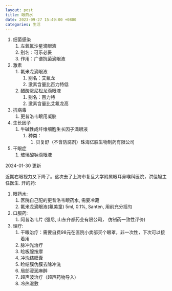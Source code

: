 ```yaml
---
layout: post
title: 眼药水
date: 2023-09-27 15:49:00 +0800
categories: 生活
---
```



1. 细菌感染
	1. 左氧氟沙星滴眼液
	2. 别名：可乐必妥
	3. 作用：广谱抗菌滴眼液
2. 激素
	1. 氟米龙滴眼液
		1. 别名：艾氟龙
		2. 激素含量比百力特低
	2. 醋酸泼尼松龙滴眼液
		1. 别名：百力特
		2. 激素含量比艾氟龙高
3. 抗病毒
	1. 更昔洛韦眼用凝胶
4. 生长因子
	1. 牛碱性成纤维细胞生长因子滴眼液
		1. 种类：
			1. 贝复舒（不含防腐剂）珠海亿胜生物制药有限公司
5. 干眼症
	1. 玻璃酸钠滴眼液


2024-01-30 更新

近期右眼视力又下降了。这次去了上海市复旦大学附属眼耳鼻喉科医院，洪佳旭主任医生.
开的药:
1. 眼药水:
	1. 医院自己配的更昔洛韦眼药水, 需要冷藏
	2. 氟米龙滴眼液(氟美童) 5ml, 0.1%, Santen, 用前充分摇匀
2. 口服药:
	1. 阿昔洛韦片 (强尼, 山东齐都药业有限公司， 仿制药一致性评价)
3. 理疗:
	1. 干眼治疗：需要自费98元在医院小卖部买个眼罩，非一次性，下次可以接着用
	2. 脉冲光治疗
	3. 睑板腺按摩
	4. 冲洗结膜囊
	5. 睑结膜伪膜去除冲洗
	6. 局部浸润麻醉
	7. 超声波治疗（超声药物导入)
	8. 冷热湿敷